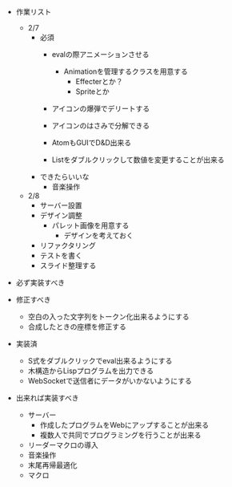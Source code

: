 - 作業リスト
    - 2/7
        - 必須
            - evalの際アニメーションさせる
                - Animationを管理するクラスを用意する
                    - Effecterとか？
                    - Spriteとか

            - アイコンの爆弾でデリートする
            - アイコンのはさみで分解できる
            - AtomもGUIでD&D出来る
            - Listをダブルクリックして数値を変更することが出来る
        - できたらいいな
            - 音楽操作
    - 2/8
        - サーバー設置
        - デザイン調整
            - パレット画像を用意する
                - デザインを考えておく
        - リファクタリング
        - テストを書く
        - スライド整理する

- 必ず実装すべき

- 修正すべき
  - 空白の入った文字列をトークン化出来るようにする
  - 合成したときの座標を修正する

- 実装済
    - S式をダブルクリックでeval出来るようにする
    - 木構造からLispプログラムを出力できる
    - WebSocketで送信者にデータがいかないようにする

- 出来れば実装すべき
  - サーバー
      - 作成したプログラムをWebにアップすることが出来る
      - 複数人で共同でプログラミングを行うことが出来る
  - リーダーマクロの導入
  - 音楽操作
  - 末尾再帰最適化
  - マクロ
